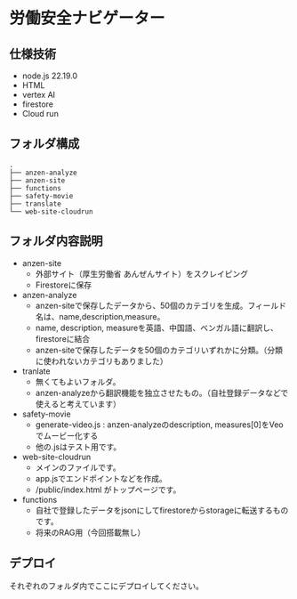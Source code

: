 # 労働安全ナビゲーター
## 仕様技術
- node.js 22.19.0
- HTML
- vertex AI
- firestore
- Cloud run
## フォルダ構成
```
.
├── anzen-analyze
├── anzen-site
├── functions
├── safety-movie
├── translate
└── web-site-cloudrun
```
## フォルダ内容説明
- anzen-site
  - 外部サイト（厚生労働省 あんぜんサイト）をスクレイピング
  - Firestoreに保存
- anzen-analyze
  - anzen-siteで保存したデータから、50個のカテゴリを生成。フィールド名は、name,description,measure。
  - name, description, measureを英語、中国語、ベンガル語に翻訳し、firestoreに結合
  - anzen-siteで保存したデータを50個のカテゴリいずれかに分類。（分類に使われないカテゴリもありました）
- tranlate
  - 無くてもよいフォルダ。
  - anzen-analyzeから翻訳機能を独立させたもの。（自社登録データなどで使えると考えています）
- safety-movie
  - generate-video.js : anzen-analyzeのdescription, measures[0]をVeoでムービー化する
  - 他の.jsはテスト用です。
- web-site-cloudrun
  - メインのファイルです。
  - app.jsでエンドポイントなどを作成。
  - /public/index.html がトップページです。
- functions
  - 自社で登録したデータをjsonにしてfirestoreからstorageに転送するものです。
  - 将来のRAG用（今回搭載無し）
## デプロイ
それぞれのフォルダ内でここにデプロイしてください。
